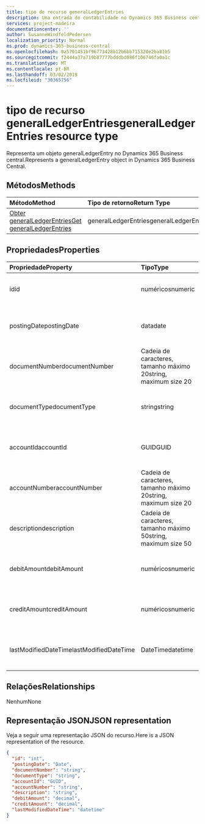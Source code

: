 ```yaml
---
title: tipo de recurso generalLedgerEntries
description: Uma entrada de contabilidade no Dynamics 365 Business central.
services: project-madeira
documentationcenter: ''
author: SusanneWindfeldPedersen
localization_priority: Normal
ms.prod: dynamics-365-business-central
ms.openlocfilehash: 0a5701451bf96773428b12b6bb715320e2ba81b5
ms.sourcegitcommit: f2444a37a719b87777bdddbd086f106746fa0a1c
ms.translationtype: MT
ms.contentlocale: pt-BR
ms.lasthandoff: 03/02/2019
ms.locfileid: "30365756"
---
```

# <a name="generalledgerentries-resource-type"></a><span data-ttu-id="a3c68-103">tipo de recurso generalLedgerEntries</span><span class="sxs-lookup"><span data-stu-id="a3c68-103">generalLedgerEntries resource type</span></span>
<span data-ttu-id="a3c68-104">Representa um objeto generalLedgerEntry no Dynamics 365 Business central.</span><span class="sxs-lookup"><span data-stu-id="a3c68-104">Represents a generalLedgerEntry object in Dynamics 365 Business Central.</span></span>

## <a name="methods"></a><span data-ttu-id="a3c68-105">Métodos</span><span class="sxs-lookup"><span data-stu-id="a3c68-105">Methods</span></span>

| <span data-ttu-id="a3c68-106">Método</span><span class="sxs-lookup"><span data-stu-id="a3c68-106">Method</span></span>       | <span data-ttu-id="a3c68-107">Tipo de retorno</span><span class="sxs-lookup"><span data-stu-id="a3c68-107">Return Type</span></span>  |<span data-ttu-id="a3c68-108">Descrição</span><span class="sxs-lookup"><span data-stu-id="a3c68-108">Description</span></span>|
|:-------------|:-------------|:----------|
|[<span data-ttu-id="a3c68-109">Obter generalLedgerEntries</span><span class="sxs-lookup"><span data-stu-id="a3c68-109">Get generalLedgerEntries</span></span>](../api/dynamics-generalledgerentries-get.md)|<span data-ttu-id="a3c68-110">generalLedgerEntries</span><span class="sxs-lookup"><span data-stu-id="a3c68-110">generalLedgerEntries</span></span>|<span data-ttu-id="a3c68-111">Obter um objeto de entrada G/L.</span><span class="sxs-lookup"><span data-stu-id="a3c68-111">Get a G/L entry object.</span></span>|

## <a name="properties"></a><span data-ttu-id="a3c68-112">Propriedades</span><span class="sxs-lookup"><span data-stu-id="a3c68-112">Properties</span></span>
| <span data-ttu-id="a3c68-113">Propriedade</span><span class="sxs-lookup"><span data-stu-id="a3c68-113">Property</span></span>           | <span data-ttu-id="a3c68-114">Tipo</span><span class="sxs-lookup"><span data-stu-id="a3c68-114">Type</span></span>                  |<span data-ttu-id="a3c68-115">Descrição</span><span class="sxs-lookup"><span data-stu-id="a3c68-115">Description</span></span>                                  |
|:-------------------|:----------------------|:--------------------------------------------|
|<span data-ttu-id="a3c68-116">id</span><span class="sxs-lookup"><span data-stu-id="a3c68-116">id</span></span>                  |<span data-ttu-id="a3c68-117">numéricos</span><span class="sxs-lookup"><span data-stu-id="a3c68-117">numeric</span></span>                |<span data-ttu-id="a3c68-118">A identificação exclusiva da entrada G/L.</span><span class="sxs-lookup"><span data-stu-id="a3c68-118">The unique ID of the G/L Entry.</span></span>              |
|<span data-ttu-id="a3c68-119">postingDate</span><span class="sxs-lookup"><span data-stu-id="a3c68-119">postingDate</span></span>         |<span data-ttu-id="a3c68-120">data</span><span class="sxs-lookup"><span data-stu-id="a3c68-120">date</span></span>                   |<span data-ttu-id="a3c68-121">Especifica a data de lançamento da entrada G/L.</span><span class="sxs-lookup"><span data-stu-id="a3c68-121">Specifies the posting date of the G/L Entry.</span></span> |
|<span data-ttu-id="a3c68-122">documentNumber</span><span class="sxs-lookup"><span data-stu-id="a3c68-122">documentNumber</span></span>      |<span data-ttu-id="a3c68-123">Cadeia de caracteres, tamanho máximo 20</span><span class="sxs-lookup"><span data-stu-id="a3c68-123">string, maximum size 20</span></span>|<span data-ttu-id="a3c68-124">Especifica o número do documento da entrada G/L.</span><span class="sxs-lookup"><span data-stu-id="a3c68-124">Specifies the document number of the G/L Entry.</span></span>|
|<span data-ttu-id="a3c68-125">documentType</span><span class="sxs-lookup"><span data-stu-id="a3c68-125">documentType</span></span>        |<span data-ttu-id="a3c68-126">string</span><span class="sxs-lookup"><span data-stu-id="a3c68-126">string</span></span>                 |<span data-ttu-id="a3c68-127">Especifica o tipo de documento da entrada G/L.</span><span class="sxs-lookup"><span data-stu-id="a3c68-127">Specifies the document type of the G/L Entry.</span></span>|
|<span data-ttu-id="a3c68-128">accountId</span><span class="sxs-lookup"><span data-stu-id="a3c68-128">accountId</span></span>           |<span data-ttu-id="a3c68-129">GUID</span><span class="sxs-lookup"><span data-stu-id="a3c68-129">GUID</span></span>                   |<span data-ttu-id="a3c68-130">Especifica a AccountId da entrada G/L.</span><span class="sxs-lookup"><span data-stu-id="a3c68-130">Specifies the accountId of the G/L Entry.</span></span>    |
|<span data-ttu-id="a3c68-131">accountNumber</span><span class="sxs-lookup"><span data-stu-id="a3c68-131">accountNumber</span></span>       |<span data-ttu-id="a3c68-132">Cadeia de caracteres, tamanho máximo 20</span><span class="sxs-lookup"><span data-stu-id="a3c68-132">string, maximum size 20</span></span>|<span data-ttu-id="a3c68-133">Especifica o accountNumber da entrada G/L.</span><span class="sxs-lookup"><span data-stu-id="a3c68-133">Specifies the accountNumber of the G/L Entry.</span></span>|
|<span data-ttu-id="a3c68-134">description</span><span class="sxs-lookup"><span data-stu-id="a3c68-134">description</span></span>         |<span data-ttu-id="a3c68-135">Cadeia de caracteres, tamanho máximo 50</span><span class="sxs-lookup"><span data-stu-id="a3c68-135">string, maximum size 50</span></span>|<span data-ttu-id="a3c68-136">Especifica a descrição da entrada G/L.</span><span class="sxs-lookup"><span data-stu-id="a3c68-136">Specifies the description of the G/L Entry.</span></span>  |
|<span data-ttu-id="a3c68-137">debitAmount</span><span class="sxs-lookup"><span data-stu-id="a3c68-137">debitAmount</span></span>         |<span data-ttu-id="a3c68-138">numéricos</span><span class="sxs-lookup"><span data-stu-id="a3c68-138">numeric</span></span>                |<span data-ttu-id="a3c68-139">Especifica o debitAmount da entrada G/L.</span><span class="sxs-lookup"><span data-stu-id="a3c68-139">Specifies the debitAmount of the G/L Entry.</span></span>  |
|<span data-ttu-id="a3c68-140">creditAmount</span><span class="sxs-lookup"><span data-stu-id="a3c68-140">creditAmount</span></span>        |<span data-ttu-id="a3c68-141">numéricos</span><span class="sxs-lookup"><span data-stu-id="a3c68-141">numeric</span></span>                |<span data-ttu-id="a3c68-142">Especifica o creditAmount da entrada G/L.</span><span class="sxs-lookup"><span data-stu-id="a3c68-142">Specifies the creditAmount of the G/L Entry.</span></span> |
|<span data-ttu-id="a3c68-143">lastModifiedDateTime</span><span class="sxs-lookup"><span data-stu-id="a3c68-143">lastModifiedDateTime</span></span>|<span data-ttu-id="a3c68-144">DateTime</span><span class="sxs-lookup"><span data-stu-id="a3c68-144">datetime</span></span>               |<span data-ttu-id="a3c68-145">A última data/hora em que a entrada G/L foi modificada.</span><span class="sxs-lookup"><span data-stu-id="a3c68-145">The last datetime the G/L Entry was modified.</span></span>|


## <a name="relationships"></a><span data-ttu-id="a3c68-146">Relações</span><span class="sxs-lookup"><span data-stu-id="a3c68-146">Relationships</span></span>
<span data-ttu-id="a3c68-147">Nenhum</span><span class="sxs-lookup"><span data-stu-id="a3c68-147">None</span></span>

## <a name="json-representation"></a><span data-ttu-id="a3c68-148">Representação JSON</span><span class="sxs-lookup"><span data-stu-id="a3c68-148">JSON representation</span></span>

<span data-ttu-id="a3c68-149">Veja a seguir uma representação JSON do recurso.</span><span class="sxs-lookup"><span data-stu-id="a3c68-149">Here is a JSON representation of the resource.</span></span>


```json
{
  "id": "int",
  "postingDate": "Date",
  "documentNumber": "string",
  "documentType": "string",
  "accountId": "GUID",
  "accountNumber": "string",
  "description": "string",
  "debitAmount": "decimal",
  "creditAmount": "decimal",
  "lastModifiedDateTime": "datetime"
}

```

